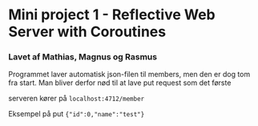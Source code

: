 # Mini project 1 - Reflective Web Server with Coroutines  

### Lavet af Mathias, Magnus og Rasmus

Programmet laver automatisk json-filen til members, men den er dog tom fra start.
Man bliver derfor nød til at lave put request som det første

serveren kører på `localhost:4712/member`

Eksempel på put `{"id":0,"name":"test"}`
